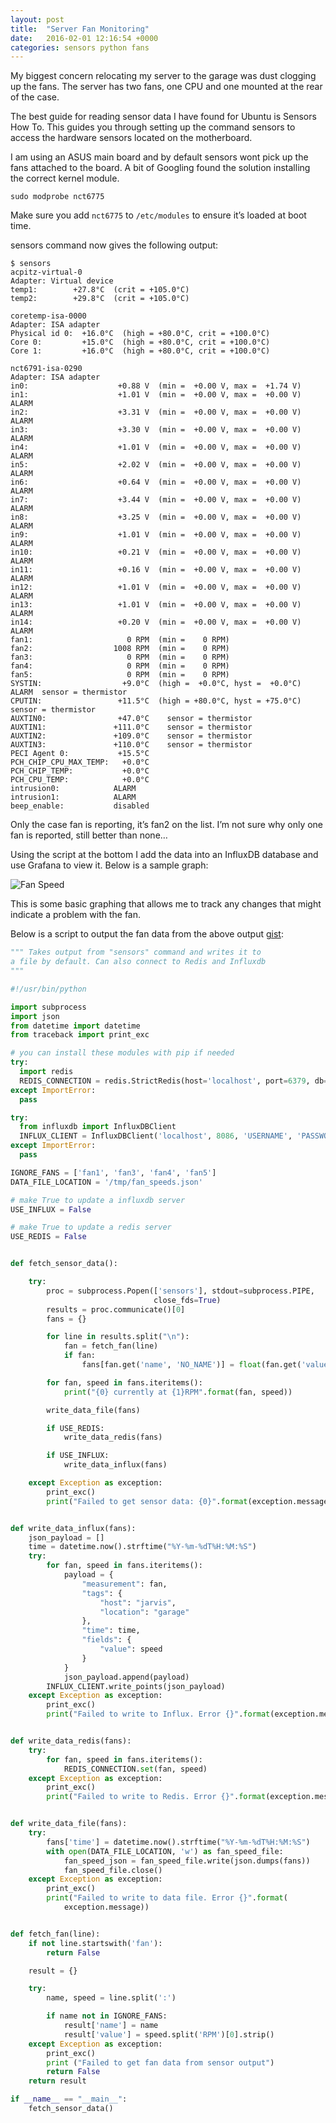 ```yaml
---
layout: post
title:  "Server Fan Monitoring"
date:   2016-02-01 12:16:54 +0000
categories: sensors python fans
---
```

My biggest concern relocating my server to the garage was dust clogging up the fans. The server has two fans, one CPU and one mounted at the rear of the case.

The best guide for reading sensor data I have found for Ubuntu is Sensors How To. This guides you through setting up the command sensors to access the hardware sensors located on the motherboard.

I am using an ASUS main board and by default sensors wont pick up the fans attached to the board. A bit of Googling found the solution installing the correct kernel module.

```
sudo modprobe nct6775
```
Make sure you add `nct6775` to `/etc/modules` to ensure it’s loaded at boot time.

sensors command now gives the following output:
```
$ sensors
acpitz-virtual-0
Adapter: Virtual device
temp1:        +27.8°C  (crit = +105.0°C)
temp2:        +29.8°C  (crit = +105.0°C)

coretemp-isa-0000
Adapter: ISA adapter
Physical id 0:  +16.0°C  (high = +80.0°C, crit = +100.0°C)
Core 0:         +15.0°C  (high = +80.0°C, crit = +100.0°C)
Core 1:         +16.0°C  (high = +80.0°C, crit = +100.0°C)

nct6791-isa-0290
Adapter: ISA adapter
in0:                    +0.88 V  (min =  +0.00 V, max =  +1.74 V)
in1:                    +1.01 V  (min =  +0.00 V, max =  +0.00 V)  ALARM
in2:                    +3.31 V  (min =  +0.00 V, max =  +0.00 V)  ALARM
in3:                    +3.30 V  (min =  +0.00 V, max =  +0.00 V)  ALARM
in4:                    +1.01 V  (min =  +0.00 V, max =  +0.00 V)  ALARM
in5:                    +2.02 V  (min =  +0.00 V, max =  +0.00 V)  ALARM
in6:                    +0.64 V  (min =  +0.00 V, max =  +0.00 V)  ALARM
in7:                    +3.44 V  (min =  +0.00 V, max =  +0.00 V)  ALARM
in8:                    +3.25 V  (min =  +0.00 V, max =  +0.00 V)  ALARM
in9:                    +1.01 V  (min =  +0.00 V, max =  +0.00 V)  ALARM
in10:                   +0.21 V  (min =  +0.00 V, max =  +0.00 V)  ALARM
in11:                   +0.16 V  (min =  +0.00 V, max =  +0.00 V)  ALARM
in12:                   +1.01 V  (min =  +0.00 V, max =  +0.00 V)  ALARM
in13:                   +1.01 V  (min =  +0.00 V, max =  +0.00 V)  ALARM
in14:                   +0.20 V  (min =  +0.00 V, max =  +0.00 V)  ALARM
fan1:                     0 RPM  (min =    0 RPM)
fan2:                  1008 RPM  (min =    0 RPM)
fan3:                     0 RPM  (min =    0 RPM)
fan4:                     0 RPM  (min =    0 RPM)
fan5:                     0 RPM  (min =    0 RPM)
SYSTIN:                  +9.0°C  (high =  +0.0°C, hyst =  +0.0°C)  ALARM  sensor = thermistor
CPUTIN:                 +11.5°C  (high = +80.0°C, hyst = +75.0°C)  sensor = thermistor
AUXTIN0:                +47.0°C    sensor = thermistor
AUXTIN1:               +111.0°C    sensor = thermistor
AUXTIN2:               +109.0°C    sensor = thermistor
AUXTIN3:               +110.0°C    sensor = thermistor
PECI Agent 0:           +15.5°C
PCH_CHIP_CPU_MAX_TEMP:   +0.0°C
PCH_CHIP_TEMP:           +0.0°C
PCH_CPU_TEMP:            +0.0°C
intrusion0:            ALARM
intrusion1:            ALARM
beep_enable:           disabled
```

Only the case fan is reporting, it’s fan2 on the list. I’m not sure why only one fan is reported, still better than none…

Using the script at the bottom I add the data into an InfluxDB database and use Grafana to view it. Below is a sample graph:

<img src="/assets/2016/02/fan-speed.png" alt="Fan Speed">

This is some basic graphing that allows me to track any changes that might indicate a problem with the fan.


Below is a script to output the fan data from the above output [gist](https://gist.github.com/chrishannam/aa47f263a1193d08138fc94a56a3fb96):
```python
""" Takes output from "sensors" command and writes it to
a file by default. Can also connect to Redis and Influxdb
"""

#!/usr/bin/python

import subprocess
import json
from datetime import datetime
from traceback import print_exc

# you can install these modules with pip if needed
try:
  import redis
  REDIS_CONNECTION = redis.StrictRedis(host='localhost', port=6379, db=0)
except ImportError:
  pass

try:
  from influxdb import InfluxDBClient
  INFLUX_CLIENT = InfluxDBClient('localhost', 8086, 'USERNAME', 'PASSWORD', 'DATABASE')
except ImportError:
  pass

IGNORE_FANS = ['fan1', 'fan3', 'fan4', 'fan5']
DATA_FILE_LOCATION = '/tmp/fan_speeds.json'

# make True to update a influxdb server
USE_INFLUX = False

# make True to update a redis server
USE_REDIS = False


def fetch_sensor_data():

    try:
        proc = subprocess.Popen(['sensors'], stdout=subprocess.PIPE,
                                close_fds=True)
        results = proc.communicate()[0]
        fans = {}

        for line in results.split("\n"):
            fan = fetch_fan(line)
            if fan:
                fans[fan.get('name', 'NO_NAME')] = float(fan.get('value', 0))

        for fan, speed in fans.iteritems():
            print("{0} currently at {1}RPM".format(fan, speed))

        write_data_file(fans)

        if USE_REDIS:
            write_data_redis(fans)

        if USE_INFLUX:
            write_data_influx(fans)

    except Exception as exception:
        print_exc()
        print("Failed to get sensor data: {0}".format(exception.message))


def write_data_influx(fans):
    json_payload = []
    time = datetime.now().strftime("%Y-%m-%dT%H:%M:%S")
    try:
        for fan, speed in fans.iteritems():
            payload = {
                "measurement": fan,
                "tags": {
                    "host": "jarvis",
                    "location": "garage"
                },
                "time": time,
                "fields": {
                    "value": speed
                }
            }
            json_payload.append(payload)
        INFLUX_CLIENT.write_points(json_payload)
    except Exception as exception:
        print_exc()
        print("Failed to write to Influx. Error {}".format(exception.message))


def write_data_redis(fans):
    try:
        for fan, speed in fans.iteritems():
            REDIS_CONNECTION.set(fan, speed)
    except Exception as exception:
        print_exc()
        print("Failed to write to Redis. Error {}".format(exception.message))


def write_data_file(fans):
    try:
        fans['time'] = datetime.now().strftime("%Y-%m-%dT%H:%M:%S")
        with open(DATA_FILE_LOCATION, 'w') as fan_speed_file:
            fan_speed_json = fan_speed_file.write(json.dumps(fans))
            fan_speed_file.close()
    except Exception as exception:
        print_exc()
        print("Failed to write to data file. Error {}".format(
            exception.message))


def fetch_fan(line):
    if not line.startswith('fan'):
        return False

    result = {}

    try:
        name, speed = line.split(':')

        if name not in IGNORE_FANS:
            result['name'] = name
            result['value'] = speed.split('RPM')[0].strip()
    except Exception as exception:
        print_exc()
        print ("Failed to get fan data from sensor output")
        return False
    return result

if __name__ == "__main__":
    fetch_sensor_data()
```